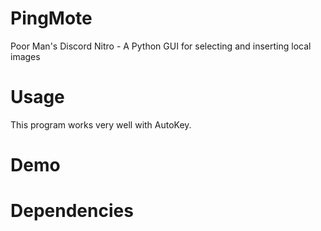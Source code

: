 # PingMote
Poor Man's Discord Nitro - A Python GUI for selecting and inserting local images
# Usage
This program works very well with AutoKey.
# Demo

# Dependencies
